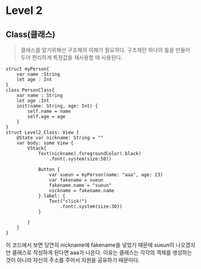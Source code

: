 # Level 2  


## Class(클래스)
> 클래스를 알기위해선 구조체의 이해가 필요하다.
> 구조체란 하나의 틀을 만들어 두어 편리하게 특정값을 재사용할 때 사용된다.

```
struct myPerson{
    var name :String
    let age : Int
}
class PersonClass{
    var name : String
    let age :Int
    init(name: String, age: Int) {
        self.name = name
        self.age = age
    }
}
struct Level2_Class: View {
    @State var nickname: String = ""
    var body: some View {
        VStack{
            Text(nickname).foregroundColor(.black)
                .font(.system(size:50))
            
            Button {
                var sueun = myPerson(name: "aaa", age: 23)
                var fakename = sueun
                fakename.name = "sueun"
                nickname = fakename.name
            } label: {
                Text("click!")
                    .font(.system(size:30))
            }

        }
    }
}

```
이 코드에서 보면 당연히 nickname에 fakename을 넣었기 때문에 sueun이 나오겠지만 클래스로 작성하게 된다면 aaa가 나온다.
이유는 클래스는 각각의 객체를 생성하는 것이 아니라 자신의 주소를 주어서 자원을 공유하기 때문이다.

